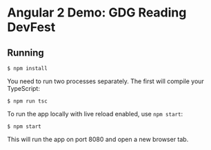 # Angular 2 Demo: GDG Reading DevFest


## Running

```
$ npm install
```

You need to run two processes separately. The first will compile your TypeScript:

```
$ npm run tsc
```

To run the app locally with live reload enabled, use `npm start`:

```
$ npm start
```

This will run the app on port 8080 and open a new browser tab.
